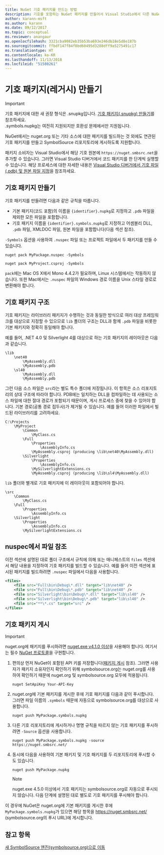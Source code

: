 ```yaml
---
title: NuGet 기호 패키지를 만드는 방법
description: 기호를 포함하는 NuGet 패키지를 만들어서 Visual Studio에서 다른 NuGet 패키지의 디버깅을 지원하는 방법입니다.
author: karann-msft
ms.author: karann
ms.date: 09/12/2017
ms.topic: conceptual
ms.reviewer: anangaur
ms.openlocfilehash: 3321cba9082eb35b53ba693e246db18e5d8e187b
ms.sourcegitcommit: ffbdf147f84f8bd60495d3288dff9a5275491c17
ms.translationtype: HT
ms.contentlocale: ko-KR
ms.lasthandoff: 11/13/2018
ms.locfileid: "51580261"
---
```

# <a name="creating-symbol-packages-legacy"></a>기호 패키지(레거시) 만들기

> [!Important]
> 기호 패키지에 대한 새 권장 형식은 .snupkg입니다. [기호 패키지(.snupkg) 만들기](Symbol-Packages-snupkg.md)를 참조하세요. </br>
> .symbols.nupkg는 여전히 지원되지만 호환성 문제에서만 지원됩니다.

NuGet에서는 nuget.org 또는 기타 소스에 대한 패키지를 빌드하는 것 외에도 연관된 기호 패키지를 만들고 SymbolSource 리포지토리에 게시하도록 지원합니다.

패키지 소비자는 Visual Studio에서 해당 기호 원본에 `https://nuget.smbsrc.net`을 추가할 수 있습니다. 그러면 Visual Studio 디버거에서 코드 패키지를 한 단계씩 실행할 수 있습니다. 해당 프로세스에 대한 자세한 내용은 [Visual Studio 디버거에서 기호 파일(.pdb) 및 원본 파일 지정](/visualstudio/debugger/specify-symbol-dot-pdb-and-source-files-in-the-visual-studio-debugger)을 참조하세요.

## <a name="creating-a-symbol-package"></a>기호 패키지 만들기

기호 패키지를 만들려면 다음과 같은 규칙을 따릅니다.

- 기본 패키지(코드 포함)의 이름을 `{identifier}.nupkg`로 지정하고 `.pdb` 파일을 제외한 모든 파일을 포함합니다.
- 기호 패키지 이름을 `{identifier}.symbols.nupkg`로 지정하고 어셈블리 DLL, `.pdb` 파일, XMLDOC 파일, 원본 파일을 포함합니다(다음 섹션 참조).

`-Symbols` 옵션을 사용하여 `.nuspec` 파일 또는 프로젝트 파일에서 두 패키지를 만들 수 있습니다.

```cli
nuget pack MyPackage.nuspec -Symbols

nuget pack MyProject.csproj -Symbols
```

`pack`에는 Mac OS X에서 Mono 4.4.2가 필요하며, Linux 시스템에서는 작동하지 않습니다. 또한 Mac에서는 `.nuspec` 파일의 Windows 경로 이름을 Unix 스타일 경로로 변환해야 합니다.

## <a name="symbol-package-structure"></a>기호 패키지 구조

기호 패키지는 라이브러리 패키지가 수행하는 것과 동일한 방식으로 여러 대상 프레임워크를 대상으로 지정할 수 있으므로 `lib` 폴더의 구조는 DLL과 함께 `.pdb` 파일을 비롯한 기본 패키지와 정확히 동일해야 합니다.

예를 들어, .NET 4.0 및 Silverlight 4를 대상으로 하는 기호 패키지의 레이아웃은 다음과 같습니다.

    \lib
        \net40
            \MyAssembly.dll
            \MyAssembly.pdb
        \sl40
            \MyAssembly.dll
            \MyAssembly.pdb

그런 다음 소스 파일은 `src`라는 별도 특수 폴더에 저장됩니다. 이 항목은 소스 리포지토리의 상대 구조에 따라야 합니다. PDB에는 일치하는 DLL을 컴파일하는 데 사용되는 소스 파일에 대한 절대 경로가 포함되기 때문이며, 게시 프로세스 중에 찾을 수 있어야 합니다. 기본 경로(공통 경로 접두사)가 제거될 수 있습니다. 예를 들어 이러한 파일에서 빌드된 라이브러리를 고려하세요.

    C:\Projects
        \MyProject
            \Common
                \MyClass.cs
            \Full
                \Properties
                    \AssemblyInfo.cs
                \MyAssembly.csproj (producing \lib\net40\MyAssembly.dll)
            \Silverlight
                \Properties
                    \AssemblyInfo.cs
                \MySilverlightExtensions.cs
                \MyAssembly.csproj (producing \lib\sl4\MyAssembly.dll)

`lib` 폴더와 별개로 기호 패키지에 이 레이아웃이 포함되어야 합니다.

    \src
        \Common
            \MyClass.cs
        \Full
            \Properties
                \AssemblyInfo.cs
        \Silverlight
            \Properties
                \AssemblyInfo.cs
            \MySilverlightExtensions.cs

## <a name="referring-to-files-in-the-nuspec"></a>nuspec에서 파일 참조

이전 섹션에 설명된 대로 폴더 구조에서 규칙에 의해 또는 매니페스트의 `files` 섹션에서 해당 내용을 지정하여 기호 패키지를 빌드할 수 있습니다. 예를 들어 이전 섹션에 표시된 패키지를 빌드하려면 `.nuspec` 파일에서 다음을 사용합니다.

```xml
<files>
    <file src="Full\bin\Debug\*.dll" target="lib\net40" />
    <file src="Full\bin\Debug\*.pdb" target="lib\net40" />
    <file src="Silverlight\bin\Debug\*.dll" target="lib\sl40" />
    <file src="Silverlight\bin\Debug\*.pdb" target="lib\sl40" />
    <file src="**\*.cs" target="src" />
</files>
```

## <a name="publishing-a-symbol-package"></a>기호 패키지 게시

> [!Important]
> nuget.org에 패키지를 푸시하려면 [nuget.exe v4.1.0 이상](https://www.nuget.org/downloads)을 사용해야 합니다. 여기서는 필수 [NuGet 프로토콜](../api/nuget-protocols.md)을 구현합니다.

1. 편의상 먼저 NuGet이 포함된 API 키를 저장합니다([패키지 게시](../create-packages/publish-a-package.md) 참조). 그러면 사용자가 패키지 소유자인지 확인하기 위해 symbolsource.org는 nuget.org를 사용하여 확인하기 때문에 nuget.org 및 symbolsource.org 모두에 적용됩니다.

    ```cli
    nuget SetApiKey Your-API-Key
    ```

2. nuget.org에 기본 패키지를 게시한 후에 기호 패키지를 다음과 같이 푸시합니다. 그러면 파일 이름의 `.symbols` 때문에 자동으로 symbolsource.org를 대상으로 사용합니다.

    ```cli
    nuget push MyPackage.symbols.nupkg
    ```

3. 다른 기호 리포지토리에 게시하거나 명명 규칙을 따르지 않는 기호 패키지를 푸시하려면 `-Source` 옵션을 사용합니다.

    ```cli
    nuget push MyPackage.symbols.nupkg -source https://nuget.smbsrc.net/
    ```

4. 동시에 다음을 사용하여 기본 패키지 및 기호 패키지를 두 리포지토리에 푸시할 수도 있습니다.

    ```cli
    nuget push MyPackage.nupkg
    ```

   > [!Note]
   > nuget.exe 4.5.0 이상에서 기호 패키지는 symbolsource.org로 자동으로 푸시되지 않습니다. 다음 단계에 설명된 대로 별도로 기호 패키지를 푸시해야 합니다.
   
이 경우에 NuGet은 nuget.org에 기본 패키지를 게시한 후에 `MyPackage.symbols.nupkg`가 있으면 해당 항목을 https://nuget.smbsrc.net/ (symbolsource.org의 푸시 URL)에 게시합니다.

## <a name="see-also"></a>참고 항목

[새 SymbolSource 엔진(symbolsource.org)으로 이동](https://tripleemcoder.com/2015/10/04/moving-to-the-new-symbolsource-engine/)
